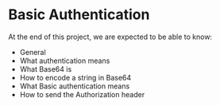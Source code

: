 # Basic Authentication

At the end of this project, we are expected to be able to know:

 - General
 - What authentication means
 - What Base64 is
 - How to encode a string in Base64
 - What Basic authentication means
 - How to send the Authorization header
